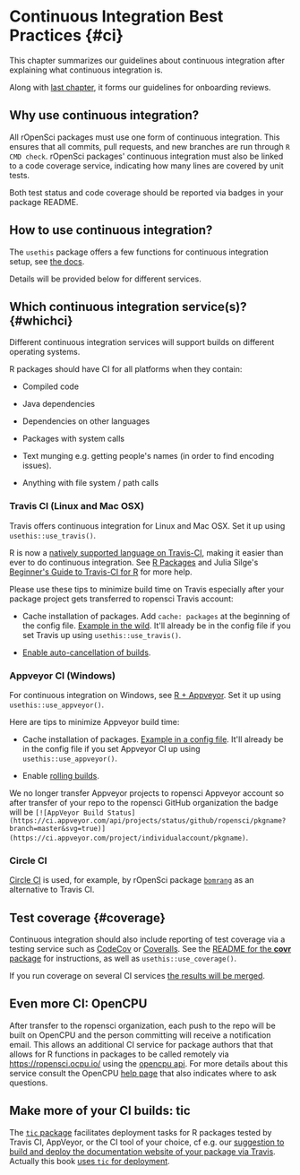 # Continuous Integration Best Practices {#ci}

<div class="summaryblock">
<p>This chapter summarizes our guidelines about continuous integration after explaining what continuous integration is.</p>
<p>Along with <a href="#building">last chapter</a>, it forms our guidelines for onboarding reviews.</p>
</div>

## Why use continuous integration?

All rOpenSci packages must use one form of continuous integration. This ensures that all commits, pull requests, and new branches are run through `R CMD check`. rOpenSci packages' continuous integration must also be linked to a code coverage service, indicating how many lines are covered by unit tests.

Both test status and code coverage should be reported via badges in your package README.

## How to use continuous integration?

The `usethis` package offers a few functions for continuous integration setup, see [the docs](http://usethis.r-lib.org/reference/ci.html).

Details will be provided below for different services.

## Which continuous integration service(s)? {#whichci}

Different continuous integration services will support builds on different operating systems.

R packages should have CI for all platforms when they contain:

* Compiled code

* Java dependencies

* Dependencies on other languages

* Packages with system calls

* Text munging e.g. getting people's names (in order to find encoding issues).

* Anything with file system / path calls

### Travis CI (Linux and Mac OSX)

Travis offers continuous integration for Linux and Mac OSX. Set it up using `usethis::use_travis()`.

R is now a [natively supported language on Travis-CI](http://blog.travis-ci.com/2015-02-26-test-your-r-applications-on-travis-ci/), making it easier than ever to do continuous integration. See [R Packages](http://marker.to/NEr8Bd) and Julia Silge's [Beginner's Guide to Travis-CI for R](http://juliasilge.com/blog/Beginners-Guide-to-Travis/) for more help.

Please use these tips to minimize build time on Travis especially after your package project gets transferred to ropensci Travis account:

* Cache installation of packages. Add `cache: packages` at the beginning of the config file. [Example in the wild](https://github.com/ropensci/crul/blob/ee31c0128fd3279165360ef5ee2a1775ab00c82f/.travis.yml#L3). It'll already be in the config file if you set Travis up using `usethis::use_travis()`.

* [Enable auto-cancellation of builds](https://blog.travis-ci.com/2017-03-22-introducing-auto-cancellation).

### Appveyor CI (Windows)

For continuous integration on Windows, see [R + Appveyor](https://github.com/krlmlr/r-appveyor). Set it up using `usethis::use_appveyor()`.

Here are tips to minimize Appveyor build time:

* Cache installation of packages. [Example in a config file](https://github.com/r-lib/usethis/blob/2c52c06373849d52f78a26c5a0e080f518a2f825/inst/templates/appveyor.yml#L13). It'll already be in the config file if you set Appveyor CI up using `usethis::use_appveyor()`.

* Enable [rolling builds](https://www.appveyor.com/docs/build-configuration/#rolling-builds).

We no longer transfer Appveyor projects to ropensci Appveyor account so after transfer of your repo to the ropensci GitHub organization the badge will be `[![AppVeyor Build Status](https://ci.appveyor.com/api/projects/status/github/ropensci/pkgname?branch=master&svg=true)](https://ci.appveyor.com/project/individualaccount/pkgname)`.

### Circle CI

[Circle CI](https://circleci.com/) is used, for example, by rOpenSci package [`bomrang`](https://github.com/ropensci/bomrang) as an alternative to Travis CI.

## Test coverage {#coverage}

Continuous integration should also include reporting of test coverage via a testing service such as [CodeCov](https://codecov.io/) or [Coveralls](https://coveralls.io/).  See the [README for the **covr** package](https://github.com/jimhester/covr) for instructions, as well
as `usethis::use_coverage()`. 

If you run coverage on several CI services [the results will be merged](https://docs.codecov.io/docs/merging-reports).

## Even more CI: OpenCPU

After transfer to the ropensci organization, each push to the repo will be built on OpenCPU and the person committing will receive a notification email. This allows an additional CI service for package authors that that allows for R functions in packages to be called remotely via https://ropensci.ocpu.io/ using the [opencpu api](https://www.opencpu.org/api.html#api-json). For more details about this service consult the OpenCPU [help page](https://www.opencpu.org/help.html) that also indicates where to ask questions.

## Make more of your CI builds: tic

The [`tic` package](https://github.com/ropenscilabs/tic) facilitates deployment tasks for R packages tested by Travis CI, AppVeyor, or the CI tool of your choice, cf e.g. our [suggestion to build and deploy the documentation website of your package via Travis](#website). Actually this book [uses `tic` for deployment](https://github.com/ropensci/dev_guide#technical-details).
